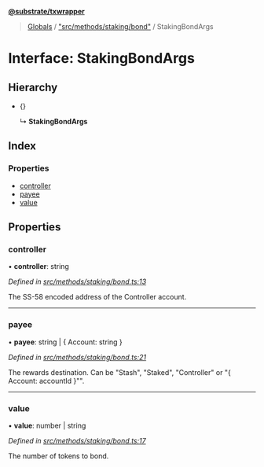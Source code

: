 **[@substrate/txwrapper](../README.md)**

> [Globals](../globals.md) / ["src/methods/staking/bond"](../modules/_src_methods_staking_bond_.md) / StakingBondArgs

# Interface: StakingBondArgs

## Hierarchy

* {}

  ↳ **StakingBondArgs**

## Index

### Properties

* [controller](_src_methods_staking_bond_.stakingbondargs.md#controller)
* [payee](_src_methods_staking_bond_.stakingbondargs.md#payee)
* [value](_src_methods_staking_bond_.stakingbondargs.md#value)

## Properties

### controller

•  **controller**: string

*Defined in [src/methods/staking/bond.ts:13](https://github.com/paritytech/txwrapper/blob/18c85e5/src/methods/staking/bond.ts#L13)*

The SS-58 encoded address of the Controller account.

___

### payee

•  **payee**: string \| { Account: string  }

*Defined in [src/methods/staking/bond.ts:21](https://github.com/paritytech/txwrapper/blob/18c85e5/src/methods/staking/bond.ts#L21)*

The rewards destination. Can be "Stash", "Staked", "Controller" or "{ Account: accountId }"".

___

### value

•  **value**: number \| string

*Defined in [src/methods/staking/bond.ts:17](https://github.com/paritytech/txwrapper/blob/18c85e5/src/methods/staking/bond.ts#L17)*

The number of tokens to bond.
